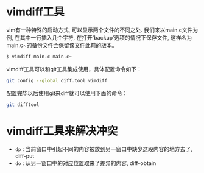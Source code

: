 vimdiff工具
==========================
vim有一种特殊的启动方式, 可以显示两个文件的不同之处. 我们来以main.c文件为例, 在其中一行插入几个字符, 在打开'backup'选项的情况下保存文件, 这样名为main.c~的备份文件会保留该文件此前的版本。

```bash
$ vimdiff main.c main.c~
````

vimdiff工具可以和git工具集成使用，具体配置命令如下：
```bash
git config --global diff.tool vimdiff
```

配置完毕以后使用git来diff就可以使用下面的命令：
```bash
git difftool
```

vimdiff工具来解决冲突
========================

* `dp` : 当前窗口中引起不同的内容被放到另一窗口中缺少这段内容的地方去了, diff-put
* `do` : 从另一窗口中的对应位置取来了差异的内容, diff-obtain



